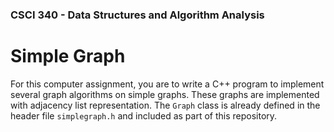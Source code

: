 ### CSCI 340 - Data Structures and Algorithm Analysis

# Simple Graph

For this computer assignment, you are to write a C++ program to implement several graph algorithms on simple graphs. These graphs are implemented with adjacency list representation. The `Graph` class is already defined in the header file `simplegraph.h` and included as part of this repository.

